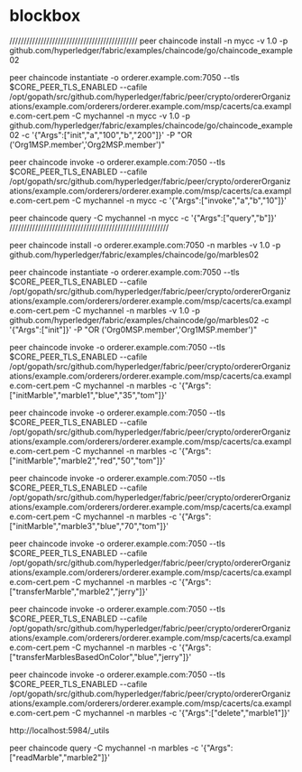 # blockbox

/////////////////////////////////////////////
peer chaincode install -n mycc -v 1.0 -p github.com/hyperledger/fabric/examples/chaincode/go/chaincode_example02

peer chaincode instantiate -o orderer.example.com:7050 --tls $CORE_PEER_TLS_ENABLED --cafile /opt/gopath/src/github.com/hyperledger/fabric/peer/crypto/ordererOrganizations/example.com/orderers/orderer.example.com/msp/cacerts/ca.example.com-cert.pem -C mychannel -n  mycc -v 1.0 -p github.com/hyperledger/fabric/examples/chaincode/go/chaincode_example02 -c '{"Args":["init","a","100","b","200"]}' -P "OR ('Org1MSP.member','Org2MSP.member')"

peer chaincode invoke -o orderer.example.com:7050 --tls $CORE_PEER_TLS_ENABLED --cafile /opt/gopath/src/github.com/hyperledger/fabric/peer/crypto/ordererOrganizations/example.com/orderers/orderer.example.com/msp/cacerts/ca.example.com-cert.pem -C mychannel -n mycc -c '{"Args":["invoke","a","b","10"]}'


peer chaincode query -C mychannel -n mycc -c '{"Args":["query","b"]}'
////////////////////////////////////////////////////////

peer chaincode install -o orderer.example.com:7050 -n marbles -v 1.0 -p
github.com/hyperledger/fabric/examples/chaincode/go/marbles02

peer chaincode instantiate -o orderer.example.com:7050 --tls $CORE_PEER_TLS_ENABLED --cafile
/opt/gopath/src/github.com/hyperledger/fabric/peer/crypto/ordererOrganizations/example.com/orderers/orderer.example.com/msp/cacerts/ca.example.com-cert.pem -C mychannel -n marbles -v 1.0 -p
github.com/hyperledger/fabric/examples/chaincode/go/marbles02 -c '{"Args":["init"]}' -P "OR
('Org0MSP.member','Org1MSP.member')"


peer chaincode invoke -o orderer.example.com:7050 --tls $CORE_PEER_TLS_ENABLED --cafile
/opt/gopath/src/github.com/hyperledger/fabric/peer/crypto/ordererOrganizations/example.com/orderers/orderer.example.com/msp/cacerts/ca.example.com-cert.pem -C mychannel -n marbles -c '{"Args":["initMarble","marble1","blue","35","tom"]}'


peer chaincode invoke -o orderer.example.com:7050 --tls $CORE_PEER_TLS_ENABLED --cafile
/opt/gopath/src/github.com/hyperledger/fabric/peer/crypto/ordererOrganizations/example.com/orderers/orderer.example.com/msp/cacerts/ca.example.com-cert.pem -C mychannel -n marbles -c '{"Args":["initMarble","marble2","red","50","tom"]}'


peer chaincode invoke -o orderer.example.com:7050 --tls $CORE_PEER_TLS_ENABLED --cafile
/opt/gopath/src/github.com/hyperledger/fabric/peer/crypto/ordererOrganizations/example.com/orderers/orderer.example.com/msp/cacerts/ca.example.com-cert.pem -C mychannel -n marbles -c '{"Args":["initMarble","marble3","blue","70","tom"]}'

peer chaincode invoke -o orderer.example.com:7050 --tls $CORE_PEER_TLS_ENABLED --cafile
/opt/gopath/src/github.com/hyperledger/fabric/peer/crypto/ordererOrganizations/example.com/orderers/orderer.example.com/msp/cacerts/ca.example.com-cert.pem -C mychannel -n marbles -c '{"Args":["transferMarble","marble2","jerry"]}'

peer chaincode invoke -o orderer.example.com:7050 --tls $CORE_PEER_TLS_ENABLED --cafile
/opt/gopath/src/github.com/hyperledger/fabric/peer/crypto/ordererOrganizations/example.com/orderers/orderer.example.com/msp/cacerts/ca.example.com-cert.pem -C mychannel -n marbles -c '{"Args":["transferMarblesBasedOnColor","blue","jerry"]}'


peer chaincode invoke -o orderer.example.com:7050 --tls $CORE_PEER_TLS_ENABLED --cafile
/opt/gopath/src/github.com/hyperledger/fabric/peer/crypto/ordererOrganizations/example.com/orderers/orderer.example.com/msp/cacerts/ca.example.com-cert.pem -C mychannel -n marbles -c '{"Args":["delete","marble1"]}'

http://localhost:5984/_utils


peer chaincode query -C mychannel -n marbles -c '{"Args":["readMarble","marble2"]}'
